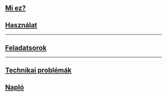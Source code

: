 ## [Mi ez?](doc/wtfit.md)
## [Használat](doc/usage.md)
---
## [Feladatsorok](problems/README.md)
---
## [Technikai problémák](doc/iss.md)
## [Napló](doc/log4me.md)
